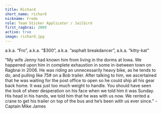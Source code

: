 ```yaml
---
title: Richard
short_name: richard
nickname: Frodo
role: Team Sticker Applicator / Jailbird
first_ragbrai: 2009
active: true
image: richard.jpg
---
```

a.k.a. “Fro”, a.k.a. “$300”, a.k.a. “asphalt breakdancer”, a.k.a. “kitty-kat”

"My wife Jenny had known him from living in the dorms at Iowa. We happened upon him in complete exhaustion in some in-between town on Ragbrai in 2006. He was riding an unnecessarily heavy bike, as he tends to do, and pulling like 75# on a Bob trailer. After talking to him, we ascertained that he was waiting for the post office to open so he could ship all his gear back home. It was just too much weight to handle. You should have seen the look of sheer desperation on his face when we told him it was Sunday. His head in his hands, we told him that he was with us now. We rented a crane to get his trailer on top of the bus and he’s been with us ever since." - Captain Mike James
